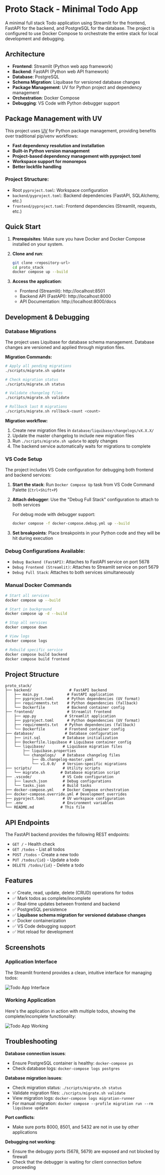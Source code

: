 # Proto Stack - Minimal Todo App

A minimal full stack Todo application using Streamlit for the frontend, FastAPI for the backend, and PostgreSQL for the database. The project is configured to use Docker Compose to orchestrate the entire stack for local development and debugging.

## Architecture

- **Frontend**: Streamlit (Python web app framework)
- **Backend**: FastAPI (Python web API framework)
- **Database**: PostgreSQL
- **Schema Migration**: Liquibase for versioned database changes
- **Package Management**: UV for Python project and dependency management
- **Orchestration**: Docker Compose
- **Debugging**: VS Code with Python debugger support

## Package Management with UV

This project uses [UV](https://docs.astral.sh/uv/) for Python package management, providing benefits over traditional pip/venv workflows:

- **Fast dependency resolution and installation**
- **Built-in Python version management**
- **Project-based dependency management with pyproject.toml**
- **Workspace support for monorepos**
- **Better lockfile handling**

### Project Structure:
- Root `pyproject.toml`: Workspace configuration
- `backend/pyproject.toml`: Backend dependencies (FastAPI, SQLAlchemy, etc.)
- `frontend/pyproject.toml`: Frontend dependencies (Streamlit, requests, etc.)



## Quick Start

1. **Prerequisites**: Make sure you have Docker and Docker Compose installed on your system.

2. **Clone and run**:
   ```bash
   git clone <repository-url>
   cd proto_stack
   docker compose up --build
   ```

3. **Access the application**:
   - Frontend (Streamlit): http://localhost:8501
   - Backend API (FastAPI): http://localhost:8000
   - API Documentation: http://localhost:8000/docs

## Development & Debugging

### Database Migrations

The project uses Liquibase for database schema management. Database changes are versioned and applied through migration files.

**Migration Commands:**

```bash
# Apply all pending migrations
./scripts/migrate.sh update

# Check migration status
./scripts/migrate.sh status

# Validate changelog files
./scripts/migrate.sh validate

# Rollback last N migrations
./scripts/migrate.sh rollback-count <count>
```

**Migration workflow:**
1. Create new migration files in `database/liquibase/changelogs/vX.X.X/`
2. Update the master changelog to include new migration files
3. Run `./scripts/migrate.sh update` to apply changes
4. The backend service automatically waits for migrations to complete

### VS Code Setup

The project includes VS Code configuration for debugging both frontend and backend services:

1. **Start the stack**: Run `Docker Compose Up` task from VS Code Command Palette (`Ctrl+Shift+P`)
2. **Attach debugger**: Use the "Debug Full Stack" configuration to attach to both services

   For debug mode with debugger support:
   ```bash
   docker compose -f docker-compose.debug.yml up --build
   ```
   
3. **Set breakpoints**: Place breakpoints in your Python code and they will be hit during execution

### Debug Configurations Available:
- `Debug Backend (FastAPI)`: Attaches to FastAPI service on port 5678
- `Debug Frontend (Streamlit)`: Attaches to Streamlit service on port 5679  
- `Debug Full Stack`: Attaches to both services simultaneously

### Manual Docker Commands

```bash
# Start all services
docker compose up --build

# Start in background
docker compose up -d --build

# Stop all services
docker compose down

# View logs
docker compose logs

# Rebuild specific service
docker compose build backend
docker compose build frontend
```

## Project Structure

```
proto_stack/
├── backend/                 # FastAPI backend
│   ├── main.py             # FastAPI application
│   ├── pyproject.toml      # Python dependencies (UV format)
│   ├── requirements.txt    # Python dependencies (fallback)
│   └── Dockerfile          # Backend container config
├── frontend/               # Streamlit frontend
│   ├── app.py             # Streamlit application
│   ├── pyproject.toml      # Python dependencies (UV format) 
│   ├── requirements.txt   # Python dependencies (fallback)
│   └── Dockerfile         # Frontend container config
├── database/              # Database configuration
│   ├── init.sql          # Database initialization
│   ├── Dockerfile.liquibase # Liquibase container config
│   └── liquibase/        # Liquibase migration files
│       ├── liquibase.properties
│       └── changelogs/   # Database changelog files
│           ├── db.changelog-master.yaml
│           └── v1.0.0/   # Version-specific migrations
├── scripts/              # Utility scripts
│   └── migrate.sh       # Database migration script
├── .vscode/              # VS Code configuration
│   ├── launch.json       # Debug configurations
│   └── tasks.json        # Build tasks
├── docker-compose.yml    # Docker Compose orchestration
├── docker-compose.override.yml # Development overrides
├── pyproject.toml        # UV workspace configuration
├── .env                  # Environment variables
└── README.md            # This file
```

## API Endpoints

The FastAPI backend provides the following REST endpoints:

- `GET /` - Health check
- `GET /todos` - List all todos
- `POST /todos` - Create a new todo
- `PUT /todos/{id}` - Update a todo
- `DELETE /todos/{id}` - Delete a todo

## Features

- ✅ Create, read, update, delete (CRUD) operations for todos
- ✅ Mark todos as complete/incomplete
- ✅ Real-time updates between frontend and backend
- ✅ PostgreSQL persistence
- ✅ **Liquibase schema migration for versioned database changes**
- ✅ Docker containerization
- ✅ VS Code debugging support
- ✅ Hot reload for development

## Screenshots

### Application Interface
The Streamlit frontend provides a clean, intuitive interface for managing todos:

![Todo App Interface](https://github.com/user-attachments/assets/d2fcd64e-83e7-4e49-8bdf-a86bdcdbb1ac)

### Working Application
Here's the application in action with multiple todos, showing the complete/incomplete functionality:

![Todo App Working](https://github.com/user-attachments/assets/dcece8b5-6d21-41ac-acd8-f407f8d855be)

## Troubleshooting

**Database connection issues**:
- Ensure PostgreSQL container is healthy: `docker-compose ps`
- Check database logs: `docker-compose logs postgres`

**Database migration issues**:
- Check migration status: `./scripts/migrate.sh status`
- Validate migration files: `./scripts/migrate.sh validate`
- View migration logs: `docker-compose logs migration-runner`
- For manual migration: `docker compose --profile migration run --rm liquibase update`

**Port conflicts**:
- Make sure ports 8000, 8501, and 5432 are not in use by other applications

**Debugging not working**:
- Ensure the debugpy ports (5678, 5679) are exposed and not blocked by firewall
- Check that the debugger is waiting for client connection before proceeding
